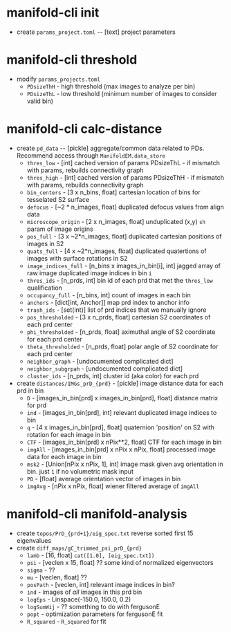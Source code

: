 # manifold-cli init

* create `params_project.toml` -- [text] project parameters

# manifold-cli threshold

* modify `params_projects.toml`
  * `PDsizeThH` - high threshold (max images to analyze per bin)
  * `PDsizeThL` - low threshold (minimum number of images to consider valid bin)

# manifold-cli calc-distance

* create `pd_data` -- [pickle] aggregate/common data related to PDs. Recommend access through `ManifoldEM.data_store`
  * `thres_low` - [int] cached version of params PDsizeThL - if mismatch with params, rebuilds connectivity graph
  * `thres_high` - [int] cached version of params PDsizeThH - if mismatch with params, rebuilds connectivity graph
  * `bin_centers` - [3 x n_bins, float] cartesian location of bins for tesselated S2 surface
  * `defocus` - [~2 * n_images, float] duplicated defocus values from align data
  * `microscope_origin` - [2 x n_images, float] unduplicated (x,y) `sh` param of image origins
  * `pos_full` - [3 x ~2*n_images, float] duplicated cartesian positions of images in S2
  * `quats_full` - [4 x ~2*n_images, float] duplicated quatertions of images with surface rotations in S2
  * `image_indices_full` - [n\_bins x images\_in\_bin[i], int] jagged array of raw image duplicated image indices in bin `i`
  * `thres_ids` - [n_prds, int] bin id of each prd that met the `thres_low` qualification
  * `occupancy_full` - [n_bins, int] count of images in each bin
  * `anchors` - [dict[int, Anchor]] map prd index to anchor info
  * `trash_ids` - [set(int)] list of prd indices that we manually ignore
  * `pos_thresholded` - [3 x n_prds, float] cartesian S2 coordinates of each prd center
  * `phi_thresholded` - [n_prds, float] aximuthal angle of S2 coordinate for each prd center
  * `theta_thresholded` - [n_prds, float] polar angle of S2 coordinate for each prd center
  * `neighbor_graph` - [undocumented complicated dict]
  * `neighbor_subgrpah` - [undocumented complicated dict]
  * `cluster_ids` - [n_prds, int] cluster id (aka color) for each prd
* create `distances/IMGs_prD_{prd}` - [pickle] image distance data for each prd in bin
  * `D` - [images\_in\_bin[prd] x images\_in\_bin[prd], float] distance matrix for prd
  * `ind` - [images\_in\_bin[prd], int] relevant duplicated image indices to bin
  * `q` - [4 x images\_in\_bin[prd], float] quaternion 'position' on S2 with rotation for each image in bin
  * `CTF` - [images\_in\_bin[prd] x nPix**2, float] CTF for each image in bin
  * `imgAll` - [images\_in\_bin[prd] x nPix x nPix, float] processed image data for each image in bin
  * `msk2` - [Union[nPix x nPix, 1], int] image mask given avg orientation in bin. just `1` if no volumetric mask input
  * `PD` - [float] average orientation vector of images in bin
  * `imgAvg` - [nPix x nPix, float] wiener filtered average of `imgAll`

# manifold-cli manifold-analysis

* create `topos/PrD_{prd+1}/eig_spec.txt` reverse sorted first 15 eigenvalues
* create `diff_maps/gC_trimmed_psi_prD_{prd}`
  * `lamb` - [16, float] `cat([1.0], [eig_spec.txt])`
  * `psi` - [veclen x 15, float] ?? some kind of normalized eigenvectors
  * `sigma` - ??
  * `mu` - [veclen, float] ??
  * `posPath` - [veclen, int] relevant image indices in bin?
  * `ind` - images of _all_ images in this prd bin
  * `logEps` - Linspace(-150.0, 150.0, 0.2)
  * `logSumWij` - ?? something to do with fergusonE
  * `popt` - optimization parameters for fergusonE fit
  * `R_squared` - `R_squared` for fit
